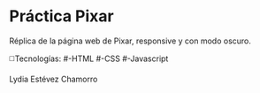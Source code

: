 # Práctica Pixar
 
 Réplica de la página web de Pixar, responsive y con modo oscuro.

 
  :white_medium_square:Tecnologías:
    #-HTML
    #-CSS
    #-Javascript



 
 Lydia Estévez Chamorro
